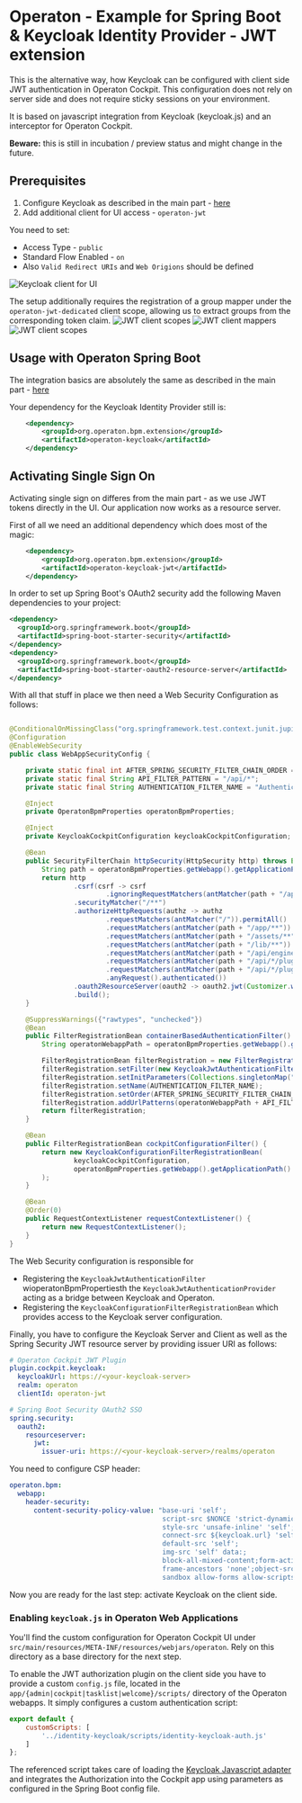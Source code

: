 # Operaton - Example for Spring Boot & Keycloak Identity Provider - JWT extension

This is the alternative way, how Keycloak can be configured with client side JWT authentication in Operaton Cockpit.
This configuration does not rely on server side and does not require sticky sessions on your environment.

It is based on javascript integration from Keycloak (keycloak.js) and an interceptor for Operaton Cockpit.

**Beware:** this is still in incubation / preview status and might change in the future.

## Prerequisites

1. Configure Keycloak as described in the main part - [here](https://github.com/operaton/operaton-keycloak/tree/master/examples#prerequisites-in-your-keycloak-realm)
2. Add additional client for UI access - ``operaton-jwt``

You need to set:
- Access Type - ``public``
- Standard Flow Enabled - ``on``
- Also ``Valid Redirect URIs`` and ``Web Origions`` should be defined

![Keycloak client for UI](docs/camunda-jwt.PNG)

The setup additionally requires the registration of a group mapper under the `operaton-jwt-dedicated` client scope,
allowing us to extract groups from the corresponding token claim.
![JWT client scopes](docs/camunda-jwt-client-scopes.PNG)
![JWT client mappers](docs/camunda-jwt-mappers.PNG)
![JWT client scopes](docs/camunda-jwt-group-mapper.PNG)

## Usage with Operaton Spring Boot

The integration basics are absolutely the same as described in the main part - [here](https://github.com/operaton/operaton-keycloak/tree/master/examples#usage-with-operaton-spring-boot)

Your dependency for the Keycloak Identity Provider still is:

```xml
    <dependency>
        <groupId>org.operaton.bpm.extension</groupId>
        <artifactId>operaton-keycloak</artifactId>
    </dependency>
```

## Activating Single Sign On

Activating single sign on differes from the main part - as we use JWT tokens directly in the UI. Our application now works as a resource server.

First of all we need an additional dependency which does most of the magic:

```xml
    <dependency>
        <groupId>org.operaton.bpm.extension</groupId>
        <artifactId>operaton-keycloak-jwt</artifactId>
    </dependency>
```

In order to set up Spring Boot's OAuth2 security add the following Maven dependencies to your project:

```xml
<dependency>
  <groupId>org.springframework.boot</groupId>
  <artifactId>spring-boot-starter-security</artifactId>
</dependency>
<dependency>
  <groupId>org.springframework.boot</groupId>
  <artifactId>spring-boot-starter-oauth2-resource-server</artifactId>
</dependency>
```

With all that stuff in place we then need a Web Security Configuration as follows:

```java

@ConditionalOnMissingClass("org.springframework.test.context.junit.jupiter.SpringExtension")
@Configuration
@EnableWebSecurity
public class WebAppSecurityConfig {

    private static final int AFTER_SPRING_SECURITY_FILTER_CHAIN_ORDER = 201;
    private static final String API_FILTER_PATTERN = "/api/*";
    private static final String AUTHENTICATION_FILTER_NAME = "Authentication Filter";

    @Inject
    private OperatonBpmProperties operatonBpmProperties;

    @Inject
    private KeycloakCockpitConfiguration keycloakCockpitConfiguration;

    @Bean
    public SecurityFilterChain httpSecurity(HttpSecurity http) throws Exception {
        String path = operatonBpmProperties.getWebapp().getApplicationPath();
        return http
                .csrf(csrf -> csrf
                        .ignoringRequestMatchers(antMatcher(path + "/api/**"), antMatcher("/engine-rest/**")))
                .securityMatcher("/**")
                .authorizeHttpRequests(authz -> authz
                        .requestMatchers(antMatcher("/")).permitAll()
                        .requestMatchers(antMatcher(path + "/app/**")).permitAll()
                        .requestMatchers(antMatcher(path + "/assets/**")).permitAll()
                        .requestMatchers(antMatcher(path + "/lib/**")).permitAll()
                        .requestMatchers(antMatcher(path + "/api/engine/engine/**")).permitAll()
                        .requestMatchers(antMatcher(path + "/api/*/plugin/*/static/app/plugin.css")).permitAll()
                        .requestMatchers(antMatcher(path + "/api/*/plugin/*/static/app/plugin.js")).permitAll()
                        .anyRequest().authenticated())
                .oauth2ResourceServer(oauth2 -> oauth2.jwt(Customizer.withDefaults()))
                .build();
    }

    @SuppressWarnings({"rawtypes", "unchecked"})
    @Bean
    public FilterRegistrationBean containerBasedAuthenticationFilter() {
        String operatonWebappPath = operatonBpmProperties.getWebapp().getApplicationPath();

        FilterRegistrationBean filterRegistration = new FilterRegistrationBean();
        filterRegistration.setFilter(new KeycloakJwtAuthenticationFilter(operatonWebappPath));
        filterRegistration.setInitParameters(Collections.singletonMap("authentication-provider", "org.operaton.bpm.extension.keycloak.auth.KeycloakJwtAuthenticationProvider"));
        filterRegistration.setName(AUTHENTICATION_FILTER_NAME);
        filterRegistration.setOrder(AFTER_SPRING_SECURITY_FILTER_CHAIN_ORDER);
        filterRegistration.addUrlPatterns(operatonWebappPath + API_FILTER_PATTERN);
        return filterRegistration;
    }

    @Bean
    public FilterRegistrationBean cockpitConfigurationFilter() {
        return new KeycloakConfigurationFilterRegistrationBean(
                keycloakCockpitConfiguration,
                operatonBpmProperties.getWebapp().getApplicationPath()
        );
    }

    @Bean
    @Order(0)
    public RequestContextListener requestContextListener() {
        return new RequestContextListener();
    }
}
```

The Web Security configuration is responsible for
* Registering the `KeycloakJwtAuthenticationFilter` wioperatonBpmPropertiesth the `KeycloakJwtAuthenticationProvider` acting as a bridge between Keycloak and Operaton.
* Registering the `KeycloakConfigurationFilterRegistrationBean` which provides access to the Keycloak server configuration.

Finally, you have to configure the Keycloak Server and Client as well as the Spring Security JWT resource server by providing issuer URI as follows:

```yml
# Operaton Cockpit JWT Plugin
plugin.cockpit.keycloak:
  keycloakUrl: https://<your-keycloak-server>
  realm: operaton
  clientId: operaton-jwt

# Spring Boot Security OAuth2 SSO
spring.security:
  oauth2:
    resourceserver:
      jwt:
        issuer-uri: https://<your-keycloak-server>/realms/operaton
```

You need to configure CSP header:

```yml
operaton.bpm:
  webapp:
    header-security:
      content-security-policy-value: "base-uri 'self';
                                      script-src $NONCE 'strict-dynamic' 'unsafe-eval' https: 'self' 'unsafe-inline';
                                      style-src 'unsafe-inline' 'self';
                                      connect-src ${keycloak.url} 'self';
                                      default-src 'self';
                                      img-src 'self' data:;
                                      block-all-mixed-content;form-action 'self';
                                      frame-ancestors 'none';object-src 'none';
                                      sandbox allow-forms allow-scripts allow-same-origin allow-popups allow-downloads"
```

Now you are ready for the last step: activate Keycloak on the client side.

### Enabling `keycloak.js` in Operaton Web Applications

You'll find the custom configuration for Operaton Cockpit UI under ``src/main/resources/META-INF/resources/webjars/operaton``. Rely on this directory as a base directory for the next step. 

To enable the JWT authorization plugin on the client side you have to provide a custom ``config.js`` file, located in the ``app/{admin|cockpit|tasklist|welcome}/scripts/`` directory of the Operaton webapps. It simply configures a custom authentication script:

```javascript
export default {
    customScripts: [
        '../identity-keycloak/scripts/identity-keycloak-auth.js'
    ]
};
```

The referenced script takes care of loading the [Keycloak Javascript adapter](https://www.keycloak.org/docs/latest/securing_apps/#_javascript_adapter) and integrates the Authorization into the Cockpit app
using parameters as configured in the Spring Boot config file.
